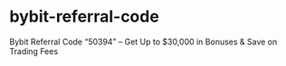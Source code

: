 # bybit-referral-code
Bybit Referral Code “50394” – Get Up to $30,000 in Bonuses &amp; Save on Trading Fees
